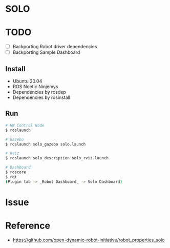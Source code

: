 # SOLO

# TODO
- [ ] Backporting Robot driver dependencies
- [ ] Backporting Sample Dashboard

## Install
- Ubuntu 20.04
- ROS Noetic Ninjemys
- Dependencies by rosdep
- Dependencies by rosinstall

## Run
```sh
# HW Control Node
$ roslaunch

# Gazebo
$ roslaunch solo_gazebo solo.launch

# Rviz
$ roslaunch solo_description solo_rviz.launch

# Dashboard
$ roscore
$ rqt
(Plugin tab -> _Robot Dashboard_ -> Solo Dashboard)
```

# Issue

# Reference
- https://github.com/open-dynamic-robot-initiative/robot_properties_solo
